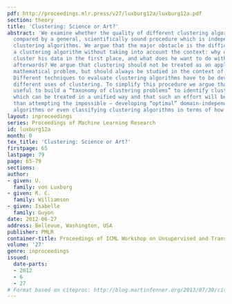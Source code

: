 ```yaml
---
pdf: http://proceedings.mlr.press/v27/luxburg12a/luxburg12a.pdf
section: theory
title: 'Clustering: Science or Art?'
abstract: 'We examine whether the quality of different clustering algorithms can be
  compared by a general, scientifically sound procedure which is independent of particular
  clustering algorithms. We argue that the major obstacle is the difficulty in evaluating
  a clustering algorithm without taking into account the context: why does the user
  cluster his data in the first place, and what does he want to do with the clustering
  afterwards? We argue that clustering should not be treated as an application-independent
  mathematical problem, but should always be studied in the context of its end-use.
  Different techniques to evaluate clustering algorithms have to be developed for
  different uses of clustering. To simplify this procedure we argue that it will be
  useful to build a “taxonomy of clustering problems” to identify clustering applications
  which can be treated in a unified way and that such an effort will be more fruitful
  than attempting the impossible – developing “optimal” domain-independent clustering
  algorithms or even classifying clustering algorithms in terms of how they work.'
layout: inproceedings
series: Proceedings of Machine Learning Research
id: luxburg12a
month: 0
tex_title: 'Clustering: Science or Art?'
firstpage: 65
lastpage: 79
page: 65-79
sections: 
author:
- given: U.
  family: von Luxburg
- given: R. C.
  family: Williamson
- given: Isabelle
  family: Guyon
date: 2012-06-27
address: Bellevue, Washington, USA
publisher: PMLR
container-title: Proceedings of ICML Workshop on Unsupervised and Transfer Learning
volume: '27'
genre: inproceedings
issued:
  date-parts:
  - 2012
  - 6
  - 27
# Format based on citeproc: http://blog.martinfenner.org/2013/07/30/citeproc-yaml-for-bibliographies/
---
```

